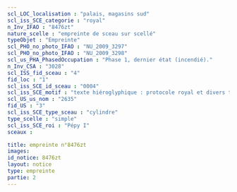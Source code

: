 ```yaml
---
scl_LOC_localisation : "palais, magasins sud"
scl_iss_SCE_categorie : "royal"
n_Inv_IFAO : "8476zt"
nature_scelle : "empreinte de sceau sur scellé"
typeObjet : "Empreinte"
scl_PHO_no_photo_IFAO : "NU_2009_3297"
scl_PHO_no_photo_IFAO : "NU_2009_3298"
scl_us_PHA_PhasedOccupation : "Phase 1, dernier état (incendié)."
n_Inv_CSA : "3028"
scl_ISS_fid_sceau : "4"
fid_loc : "1"
scl_iss_SCE_id_sceau : "0004"
scl_iss_SCE_motif : "texte hiéroglyphique : protocole royal et divers titres de scribe dans la mrt de Pépy"
scl_US_us_nom : "2635"
fid_US : "3"
scl_iss_SCE_type_sceau : "cylindre"
type_scelle : "simple"
scl_iss_SCE_roi : "Pépy I"
sceaux :

title: empreinte n°8476zt
images: 
id_notice: 8476zt
layout: notice
type: empreinte
partie: 2
---
```

